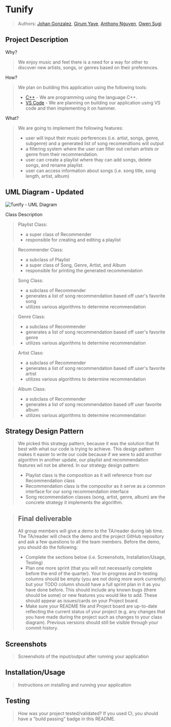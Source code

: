 # Tunify
 
 > Authors: [Johan Gonzalez](https://github.com/jxgonz)\, 
 > [Girum Yaye](https://github.com/girumyaye)\, 
 > [Anthony Nguyen](https://github.com/anthonykpn)\, 
 > [Owen Sugi](https://github.com/osugi001)

## Project Description
 
Why?
 > We enjoy music and feel there is a need for a way for other to discover new artists, songs, or genres based on their preferences.

How?
 >We plan on building this application using the following tools:
 >   * [C++](https://www.cplusplus.com/) - We are programming using the language C++.
 >   * [VS Code](https://code.visualstudio.com/) - We are planning on building our application using VS code and then implementing it on hammer.

What?
 > We are going to implement the following features:
 > * user will input their music perferences (i.e. artist, songs, genre, subgenre) and a generated list of song recomendtions will output
 > * a filtering system where the user can filter out certain artists or genre from their recommendation.
 > * user can create a playlist where thay can add songs, delete songs, and rename playlist.
 > * user can access information about songs (i.e. song title, song length, artist, album)

## UML Diagram - Updated

![Tunify - UML Diagram](https://user-images.githubusercontent.com/73373736/168551323-1a68ae2d-2680-4b86-95bb-4bbfb5230824.png)

Class Description
 > Playlist Class:
 > * a super class of Recommender
 > * responsible for creating and editing a playlist
 
 > Recommender Class:
 > * a subclass of Playlist
 > * a super class of Song, Genre, Artist, and Album
 > * responsible for printing the generated recommendation
 
 > Song Class:
 > * a subclass of Recommender
 > * generates a list of song recommendation based off user's favorite song
 > * utilizes various algorithms to determine recommendation
 
 > Genre Class:
 > * a subclass of Recommender
 > * generates a list of song recommendation based off user's favorite genre
 > * utilizes various algorithms to determine recommendation
 
 > Artist Class:
 > * a subclass of Recommender
 > * generates a list of song recommendation based off user's favorite artist
 > * utilizes various algorithms to determine recommendation
 
 > Album Class:
 > * a subclass of Recommender
 > * generates a list of song recommendation based off user favorite album
 > * utilizes various algorithms to determine recommendation

## Strategy Design Pattern
> We picked this strategy pattern, because it was the solution that fit best with what our code is trying to achieve.
> This design pattern makes it easier to write our code because if we were to add another algorithm in another update, our playlist and recommendation features wil not be altered.
> In our strategy design pattern:
>  * Playlist class is the composition as it will reference from our Recommendation class
>  * Recommendation class is the compositor as it serve as a common interface for our song recommendation interface
>  * Song recommendation classes (song, artist, genre, album) are the concrete strategy it implements the algorithm.
 
 > ## Final deliverable
 > All group members will give a demo to the TA/reader during lab time. The TA/reader will check the demo and the project GitHub repository and ask a few questions to all the team members. 
 > Before the demo, you should do the following:
 > * Complete the sections below (i.e. Screenshots, Installation/Usage, Testing)
 > * Plan one more sprint (that you will not necessarily complete before the end of the quarter). Your In-progress and In-testing columns should be empty (you are not doing more work currently) but your TODO column should have a full sprint plan in it as you have done before. This should include any known bugs (there should be some) or new features you would like to add. These should appear as issues/cards on your Project board.
 > * Make sure your README file and Project board are up-to-date reflecting the current status of your project (e.g. any changes that you have made during the project such as changes to your class diagram). Previous versions should still be visible through your commit history. 
 
 ## Screenshots
 > Screenshots of the input/output after running your application
 ## Installation/Usage
 > Instructions on installing and running your application
 ## Testing
 > How was your project tested/validated? If you used CI, you should have a "build passing" badge in this README.
 
